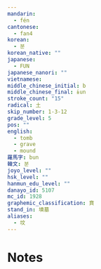 ```yaml
---
mandarin:
  - fén
cantonese:
  - fan4
korean:
  - 분
korean_native: ""
japanese:
  - FUN
japanese_nanori: ""
vietnamese:
middle_chinese_initial: b
middle_chinese_final: ɨun
stroke_count: "15"
radical: 土
skip_number: 1-3-12
grade_level: 5
pos: ""
english:
  - tomb
  - grave
  - mound
羅馬字: bun
韓文: 분
joyo_level: ""
hsk_level: ""
hanmun_edu_level: ""
danayo_id: 5107
mc_id: 1928
graphemic_classification: 賁
stand_in: 墳墓
aliases:
  - 坟
---
```


# Notes
